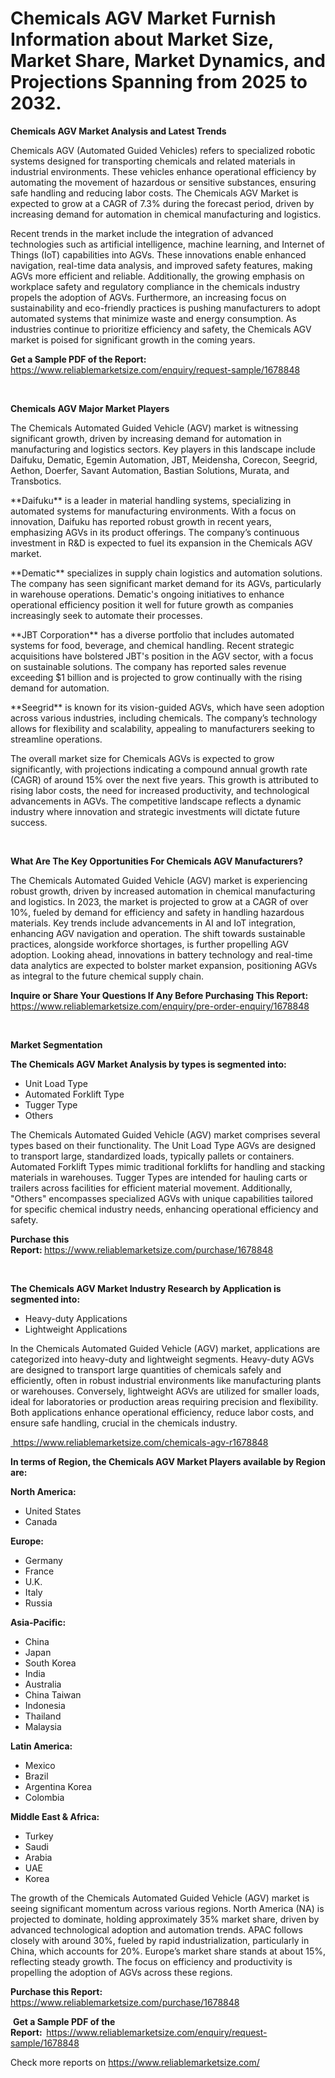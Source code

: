 <p><h1>Chemicals AGV Market Furnish Information about Market Size, Market Share, Market Dynamics, and Projections Spanning from 2025 to 2032.</h1></p><p><strong>Chemicals AGV Market Analysis and Latest Trends</strong></p>
<p><p>Chemicals AGV (Automated Guided Vehicles) refers to specialized robotic systems designed for transporting chemicals and related materials in industrial environments. These vehicles enhance operational efficiency by automating the movement of hazardous or sensitive substances, ensuring safe handling and reducing labor costs. The Chemicals AGV Market is expected to grow at a CAGR of 7.3% during the forecast period, driven by increasing demand for automation in chemical manufacturing and logistics.</p><p>Recent trends in the market include the integration of advanced technologies such as artificial intelligence, machine learning, and Internet of Things (IoT) capabilities into AGVs. These innovations enable enhanced navigation, real-time data analysis, and improved safety features, making AGVs more efficient and reliable. Additionally, the growing emphasis on workplace safety and regulatory compliance in the chemicals industry propels the adoption of AGVs. Furthermore, an increasing focus on sustainability and eco-friendly practices is pushing manufacturers to adopt automated systems that minimize waste and energy consumption. As industries continue to prioritize efficiency and safety, the Chemicals AGV market is poised for significant growth in the coming years.</p></p>
<p><strong>Get a Sample PDF of the Report:&nbsp;</strong> <a href="https://www.reliablemarketsize.com/enquiry/request-sample/1678848?utm_campaign=2936&utm_medium=2&utm_source=Github&utm_content=ia&utm_term=24032025&utm_id=chemicals-agv">https://www.reliablemarketsize.com/enquiry/request-sample/1678848</a></p>
<p>&nbsp;</p>
<p><strong>Chemicals AGV Major Market Players</strong></p>
<p><p>The Chemicals Automated Guided Vehicle (AGV) market is witnessing significant growth, driven by increasing demand for automation in manufacturing and logistics sectors. Key players in this landscape include Daifuku, Dematic, Egemin Automation, JBT, Meidensha, Corecon, Seegrid, Aethon, Doerfer, Savant Automation, Bastian Solutions, Murata, and Transbotics.</p><p>**Daifuku** is a leader in material handling systems, specializing in automated systems for manufacturing environments. With a focus on innovation, Daifuku has reported robust growth in recent years, emphasizing AGVs in its product offerings. The company’s continuous investment in R&D is expected to fuel its expansion in the Chemicals AGV market.</p><p>**Dematic** specializes in supply chain logistics and automation solutions. The company has seen significant market demand for its AGVs, particularly in warehouse operations. Dematic's ongoing initiatives to enhance operational efficiency position it well for future growth as companies increasingly seek to automate their processes.</p><p>**JBT Corporation** has a diverse portfolio that includes automated systems for food, beverage, and chemical handling. Recent strategic acquisitions have bolstered JBT's position in the AGV sector, with a focus on sustainable solutions. The company has reported sales revenue exceeding $1 billion and is projected to grow continually with the rising demand for automation.</p><p>**Seegrid** is known for its vision-guided AGVs, which have seen adoption across various industries, including chemicals. The company’s technology allows for flexibility and scalability, appealing to manufacturers seeking to streamline operations.</p><p>The overall market size for Chemicals AGVs is expected to grow significantly, with projections indicating a compound annual growth rate (CAGR) of around 15% over the next five years. This growth is attributed to rising labor costs, the need for increased productivity, and technological advancements in AGVs. The competitive landscape reflects a dynamic industry where innovation and strategic investments will dictate future success.</p></p>
<p>&nbsp;</p>
<p><strong>What Are The Key Opportunities For Chemicals AGV Manufacturers?</strong></p>
<p><p>The Chemicals Automated Guided Vehicle (AGV) market is experiencing robust growth, driven by increased automation in chemical manufacturing and logistics. In 2023, the market is projected to grow at a CAGR of over 10%, fueled by demand for efficiency and safety in handling hazardous materials. Key trends include advancements in AI and IoT integration, enhancing AGV navigation and operation. The shift towards sustainable practices, alongside workforce shortages, is further propelling AGV adoption. Looking ahead, innovations in battery technology and real-time data analytics are expected to bolster market expansion, positioning AGVs as integral to the future chemical supply chain.</p></p>
<p><strong>Inquire or Share Your Questions If Any Before Purchasing This Report:</strong> <a href="https://www.reliablemarketsize.com/enquiry/pre-order-enquiry/1678848?utm_campaign=2936&utm_medium=2&utm_source=Github&utm_content=ia&utm_term=24032025&utm_id=chemicals-agv">https://www.reliablemarketsize.com/enquiry/pre-order-enquiry/1678848</a></p>
<p>&nbsp;</p>
<p><strong>Market Segmentation</strong></p>
<p><strong>The Chemicals AGV Market Analysis by types is segmented into:</strong></p>
<p><ul><li>Unit Load Type</li><li>Automated Forklift Type</li><li>Tugger Type</li><li>Others</li></ul></p>
<p><p>The Chemicals Automated Guided Vehicle (AGV) market comprises several types based on their functionality. The Unit Load Type AGVs are designed to transport large, standardized loads, typically pallets or containers. Automated Forklift Types mimic traditional forklifts for handling and stacking materials in warehouses. Tugger Types are intended for hauling carts or trailers across facilities for efficient material movement. Additionally, "Others" encompasses specialized AGVs with unique capabilities tailored for specific chemical industry needs, enhancing operational efficiency and safety.</p></p>
<p><strong>Purchase this Report:&nbsp;</strong><a href="https://www.reliablemarketsize.com/purchase/1678848?utm_campaign=2936&utm_medium=2&utm_source=Github&utm_content=ia&utm_term=24032025&utm_id=chemicals-agv">https://www.reliablemarketsize.com/purchase/1678848</a></p>
<p>&nbsp;</p>
<p><strong>The Chemicals AGV Market Industry Research by Application is segmented into:</strong></p>
<p><ul><li>Heavy-duty Applications</li><li>Lightweight Applications</li></ul></p>
<p><p>In the Chemicals Automated Guided Vehicle (AGV) market, applications are categorized into heavy-duty and lightweight segments. Heavy-duty AGVs are designed to transport large quantities of chemicals safely and efficiently, often in robust industrial environments like manufacturing plants or warehouses. Conversely, lightweight AGVs are utilized for smaller loads, ideal for laboratories or production areas requiring precision and flexibility. Both applications enhance operational efficiency, reduce labor costs, and ensure safe handling, crucial in the chemicals industry.</p></p>
<p><a href="https://www.reliablemarketsize.com/chemicals-agv-r1678848?utm_campaign=2936&utm_medium=2&utm_source=Github&utm_content=ia&utm_term=24032025&utm_id=chemicals-agv">&nbsp;https://www.reliablemarketsize.com/chemicals-agv-r1678848</a></p>
<p><strong>In terms of Region, the Chemicals AGV Market Players available by Region are:</strong></p>
<p>
    <p> <strong> North America: </strong>
        <ul>
            <li>United States</li>
            <li>Canada</li>
        </ul>
        </p> 
    <p> <strong> Europe: </strong>
        <ul>
            <li>Germany</li>
            <li>France</li>
            <li>U.K.</li>
            <li>Italy</li>
            <li>Russia</li>
        </ul>
        </p> 
    <p> <strong> Asia-Pacific: </strong>
        <ul>
            <li>China</li>
            <li>Japan</li>
            <li>South Korea</li>
            <li>India</li>
            <li>Australia</li>
            <li>China Taiwan</li>
            <li>Indonesia</li>
            <li>Thailand</li>
            <li>Malaysia</li>
        </ul>
        </p> 
    <p> <strong> Latin America: </strong>
        <ul>
            <li>Mexico</li>
            <li>Brazil</li>
            <li>Argentina Korea</li>
            <li>Colombia</li>
        </ul>
        </p> 
    <p> <strong> Middle East & Africa: </strong>
        <ul>
            <li>Turkey</li>
            <li>Saudi</li>
            <li>Arabia</li>
            <li>UAE</li>
            <li>Korea</li>
        </ul>
    </p>
    </p>
<p><p>The growth of the Chemicals Automated Guided Vehicle (AGV) market is seeing significant momentum across various regions. North America (NA) is projected to dominate, holding approximately 35% market share, driven by advanced technological adoption and automation trends. APAC follows closely with around 30%, fueled by rapid industrialization, particularly in China, which accounts for 20%. Europe’s market share stands at about 15%, reflecting steady growth. The focus on efficiency and productivity is propelling the adoption of AGVs across these regions.</p></p>
<p><strong>Purchase this Report: </strong><a href="https://www.reliablemarketsize.com/purchase/1678848?utm_campaign=2936&utm_medium=2&utm_source=Github&utm_content=ia&utm_term=24032025&utm_id=chemicals-agv">https://www.reliablemarketsize.com/purchase/1678848</a></p>
<p>&nbsp;<strong>Get a Sample PDF of the Report:&nbsp;&nbsp;</strong><a href="https://www.reliablemarketsize.com/enquiry/request-sample/1678848?utm_campaign=2936&utm_medium=2&utm_source=Github&utm_content=ia&utm_term=24032025&utm_id=chemicals-agv">https://www.reliablemarketsize.com/enquiry/request-sample/1678848</a></p>
<p><strong></strong></p>
<p>Check more reports on <a href="https://www.reliablemarketsize.com/?utm_campaign=2936&utm_medium=2&utm_source=Github&utm_content=ia&utm_term=24032025&utm_id=chemicals-agv">https://www.reliablemarketsize.com/</a></p>